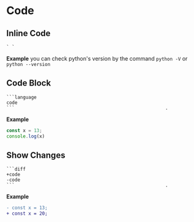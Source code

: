 # Code

## Inline Code
```
` `
```

**Example**
you can check python's version by the command `python -V` or `python --version`

## Code Block
```
```language
code
```                                                       .
```

**Example**
```javascript
const x = 13;
console.log(x)
```

## Show Changes
```
```diff
+code
-code
```                                                       .
```

**Example**
```diff
- const x = 13;
+ const x = 20;
```
